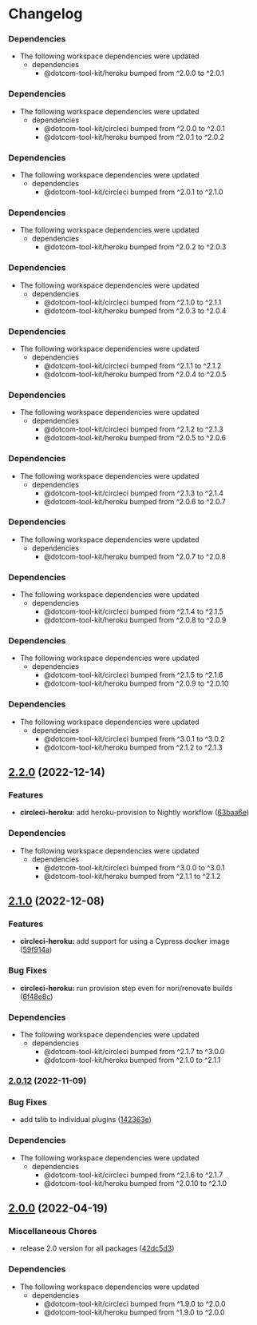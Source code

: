 # Changelog

### Dependencies

* The following workspace dependencies were updated
  * dependencies
    * @dotcom-tool-kit/heroku bumped from ^2.0.0 to ^2.0.1

### Dependencies

* The following workspace dependencies were updated
  * dependencies
    * @dotcom-tool-kit/circleci bumped from ^2.0.0 to ^2.0.1
    * @dotcom-tool-kit/heroku bumped from ^2.0.1 to ^2.0.2

### Dependencies

* The following workspace dependencies were updated
  * dependencies
    * @dotcom-tool-kit/circleci bumped from ^2.0.1 to ^2.1.0

### Dependencies

* The following workspace dependencies were updated
  * dependencies
    * @dotcom-tool-kit/heroku bumped from ^2.0.2 to ^2.0.3

### Dependencies

* The following workspace dependencies were updated
  * dependencies
    * @dotcom-tool-kit/circleci bumped from ^2.1.0 to ^2.1.1
    * @dotcom-tool-kit/heroku bumped from ^2.0.3 to ^2.0.4

### Dependencies

* The following workspace dependencies were updated
  * dependencies
    * @dotcom-tool-kit/circleci bumped from ^2.1.1 to ^2.1.2
    * @dotcom-tool-kit/heroku bumped from ^2.0.4 to ^2.0.5

### Dependencies

* The following workspace dependencies were updated
  * dependencies
    * @dotcom-tool-kit/circleci bumped from ^2.1.2 to ^2.1.3
    * @dotcom-tool-kit/heroku bumped from ^2.0.5 to ^2.0.6

### Dependencies

* The following workspace dependencies were updated
  * dependencies
    * @dotcom-tool-kit/circleci bumped from ^2.1.3 to ^2.1.4
    * @dotcom-tool-kit/heroku bumped from ^2.0.6 to ^2.0.7

### Dependencies

* The following workspace dependencies were updated
  * dependencies
    * @dotcom-tool-kit/heroku bumped from ^2.0.7 to ^2.0.8

### Dependencies

* The following workspace dependencies were updated
  * dependencies
    * @dotcom-tool-kit/circleci bumped from ^2.1.4 to ^2.1.5
    * @dotcom-tool-kit/heroku bumped from ^2.0.8 to ^2.0.9

### Dependencies

* The following workspace dependencies were updated
  * dependencies
    * @dotcom-tool-kit/circleci bumped from ^2.1.5 to ^2.1.6
    * @dotcom-tool-kit/heroku bumped from ^2.0.9 to ^2.0.10

### Dependencies

* The following workspace dependencies were updated
  * dependencies
    * @dotcom-tool-kit/circleci bumped from ^3.0.1 to ^3.0.2
    * @dotcom-tool-kit/heroku bumped from ^2.1.2 to ^2.1.3

## [2.2.0](https://github.com/Financial-Times/dotcom-tool-kit/compare/circleci-heroku-v2.1.0...circleci-heroku-v2.2.0) (2022-12-14)


### Features

* **circleci-heroku:** add heroku-provision to Nightly workflow ([63baa6e](https://github.com/Financial-Times/dotcom-tool-kit/commit/63baa6e942ad87ef82d6804d5541bb22f8ac2c94))


### Dependencies

* The following workspace dependencies were updated
  * dependencies
    * @dotcom-tool-kit/circleci bumped from ^3.0.0 to ^3.0.1
    * @dotcom-tool-kit/heroku bumped from ^2.1.1 to ^2.1.2

## [2.1.0](https://github.com/Financial-Times/dotcom-tool-kit/compare/circleci-heroku-v2.0.12...circleci-heroku-v2.1.0) (2022-12-08)


### Features

* **circleci-heroku:** add support for using a Cypress docker image ([59f914a](https://github.com/Financial-Times/dotcom-tool-kit/commit/59f914aefdb7beae5e8ea0fac314efbc7194d802))


### Bug Fixes

* **circleci-heroku:** run provision step even for nori/renovate builds ([6f48e8c](https://github.com/Financial-Times/dotcom-tool-kit/commit/6f48e8c5d7cb39296222487b34617f491fc4c20e))


### Dependencies

* The following workspace dependencies were updated
  * dependencies
    * @dotcom-tool-kit/circleci bumped from ^2.1.7 to ^3.0.0
    * @dotcom-tool-kit/heroku bumped from ^2.1.0 to ^2.1.1

### [2.0.12](https://github.com/Financial-Times/dotcom-tool-kit/compare/circleci-heroku-v2.0.11...circleci-heroku-v2.0.12) (2022-11-09)


### Bug Fixes

* add tslib to individual plugins ([142363e](https://github.com/Financial-Times/dotcom-tool-kit/commit/142363edb2a82ebf4dc3c8e1b392888ebfd7dc89))


### Dependencies

* The following workspace dependencies were updated
  * dependencies
    * @dotcom-tool-kit/circleci bumped from ^2.1.6 to ^2.1.7
    * @dotcom-tool-kit/heroku bumped from ^2.0.10 to ^2.1.0

## [2.0.0](https://github.com/Financial-Times/dotcom-tool-kit/compare/circleci-heroku-v1.9.0...circleci-heroku-v2.0.0) (2022-04-19)


### Miscellaneous Chores

* release 2.0 version for all packages ([42dc5d3](https://github.com/Financial-Times/dotcom-tool-kit/commit/42dc5d39bf330b9bca4121d062470904f9c6918d))


### Dependencies

* The following workspace dependencies were updated
  * dependencies
    * @dotcom-tool-kit/circleci bumped from ^1.9.0 to ^2.0.0
    * @dotcom-tool-kit/heroku bumped from ^1.9.0 to ^2.0.0
